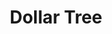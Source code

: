---
title: "Dollar Tree"
url: /raleigh/dollar-tree-alexander-promenade-place/
shop: variety store
---